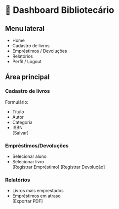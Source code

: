 # 🎨 Dashboard Bibliotecário

## Menu lateral
- Home
- Cadastro de livros
- Empréstimos / Devoluções
- Relatórios
- Perfil / Logout

## Área principal
### Cadastro de livros
Formulário:
- Título  
- Autor  
- Categoria  
- ISBN  
[Salvar]

### Empréstimos/Devoluções
- Selecionar aluno  
- Selecionar livro  
[Registrar Empréstimo] [Registrar Devolução]

### Relatórios
- Livros mais emprestados  
- Empréstimos em atraso  
[Exportar PDF]
